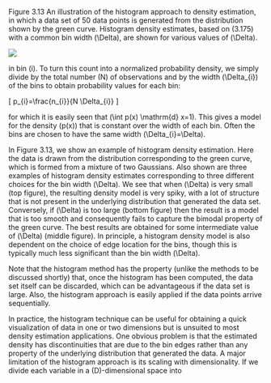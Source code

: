 Figure 3.13 An illustration of the histogram approach to density estimation, in which a data set of 50 data points is generated from the distribution shown by the green curve. Histogram density estimates, based on (3.175) with a common bin width \(\Delta\), are shown for various values of \(\Delta\).

![](https://cdn.mathpix.com/cropped/2024_05_13_1386240291c0269943e6g-1.jpg?height=513&width=628&top_left_y=244&top_left_x=956)

in bin \(i\). To turn this count into a normalized probability density, we simply divide by the total number \(N\) of observations and by the width \(\Delta_{i}\) of the bins to obtain probability values for each bin:

\[
p_{i}=\frac{n_{i}}{N \Delta_{i}}
\]

for which it is easily seen that \(\int p(x) \mathrm{d} x=1\). This gives a model for the density \(p(x)\) that is constant over the width of each bin. Often the bins are chosen to have the same width \(\Delta_{i}=\Delta\).

In Figure 3.13, we show an example of histogram density estimation. Here the data is drawn from the distribution corresponding to the green curve, which is formed from a mixture of two Gaussians. Also shown are three examples of histogram density estimates corresponding to three different choices for the bin width \(\Delta\). We see that when \(\Delta\) is very small (top figure), the resulting density model is very spiky, with a lot of structure that is not present in the underlying distribution that generated the data set. Conversely, if \(\Delta\) is too large (bottom figure) then the result is a model that is too smooth and consequently fails to capture the bimodal property of the green curve. The best results are obtained for some intermediate value of \(\Delta\) (middle figure). In principle, a histogram density model is also dependent on the choice of edge location for the bins, though this is typically much less significant than the bin width \(\Delta\).

Note that the histogram method has the property (unlike the methods to be discussed shortly) that, once the histogram has been computed, the data set itself can be discarded, which can be advantageous if the data set is large. Also, the histogram approach is easily applied if the data points arrive sequentially.

In practice, the histogram technique can be useful for obtaining a quick visualization of data in one or two dimensions but is unsuited to most density estimation applications. One obvious problem is that the estimated density has discontinuities that are due to the bin edges rather than any property of the underlying distribution that generated the data. A major limitation of the histogram approach is its scaling with dimensionality. If we divide each variable in a \(D\)-dimensional space into